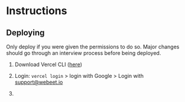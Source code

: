 # Instructions

## Deploying

Only deploy if you were given the permissions to do so. Major changes should go through an interview process before being deployed.

1. Download Vercel CLI ([here](https://vercel.com/docs/cli))

2. Login: `vercel login` > login with Google > Login with support@webeet.io

3.

##
